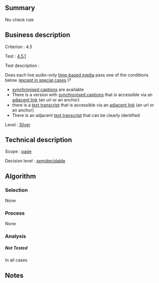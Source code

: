 ## Summary

No-check rule

## Business description

Criterion : 4.5

Test : [4.5.1](http://www.accessiweb.org/index.php/accessiweb-22-english-version.html#test-4-5-1)

Test description :

Does each live audio-only [time-based media](http://www.accessiweb.org/index.php/glossary-76.html#mMediaTemp)
pass one of the conditions below ([except in special cases](http://www.accessiweb.org/index.php/glossary-76.html#cpCrit4- "Special cases for criterion 4.5") )?

-   [synchronised captions](http://www.accessiweb.org/index.php/glossary-76.html#mSsTitreSynchro) are available
-   There is a version with [synchronised captions](http://www.accessiweb.org/index.php/glossary-76.html#mSsTitreSynchro) that is accessible via an [adjacent link](http://www.accessiweb.org/index.php/glossary-76.html#mLienAdj) (an url or an anchor)
-   there is a [text transcript](http://www.accessiweb.org/index.php/glossary-76.html#mTranscriptTextuel)
    that is accessible via an [adjacent link](http://www.accessiweb.org/index.php/glossary-76.html#mLienAdj)
    (an url or an anchor)
-   There is an adjacent [text transcript](http://www.accessiweb.org/index.php/glossary-76.html#mTranscriptTextuel) that can be clearly identified

Level : [Silver](/en/category/rules-design/accessiweb-11/level/argent)

## Technical description

Scope : [page](/en/category/rules-design/accessiweb-11/scope/page)

Decision level :
[semidecidable](/en/category/rules-design/accessiweb-11/decision-level/semidecidable)

## Algorithm

### Selection

None

### Process

None

### Analysis

##### Not Tested

In all cases

## Notes


